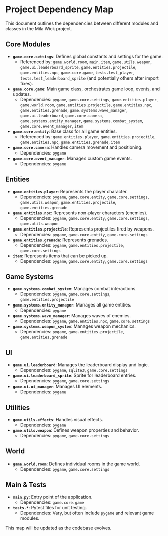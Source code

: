 # Project Dependency Map

This document outlines the dependencies between different modules and classes in the Mila Wick project.

## Core Modules

*   **`game.core.settings`**: Defines global constants and settings for the game. 
    *   Referenced by: `game.world.room`, `main`, `item`, `game.utils.weapon`, `game.ui.leaderboard_sprite`, `game.entities.projectile`, `game.entities.npc`, `game.core.game`, `tests.test_player`, `tests.test_leaderboard_sprite` (and potentially others after import fixes).
*   **`game.core.game`**: Main game class, orchestrates game loop, events, and updates.
    *   Dependencies: `pygame`, `game.core.settings`, `game.entities.player`, `game.world.room`, `game.entities.projectile`, `game.entities.npc`, `game.entities.grenade`, `game.systems.wave_manager`, `game.ui.leaderboard`, `game.core.camera`, `game.systems.entity_manager`, `game.systems.combat_system`, `game.core.event_manager`, `item`
*   **`game.core.entity`**: Base class for all game entities.
    *   Referenced by: `game.entities.player`, `game.entities.projectile`, `game.entities.npc`, `game.entities.grenade`, `item`
*   **`game.core.camera`**: Handles camera movement and positioning.
    *   Dependencies: `pygame`
*   **`game.core.event_manager`**: Manages custom game events.
    *   Dependencies: `pygame`

## Entities

*   **`game.entities.player`**: Represents the player character.
    *   Dependencies: `pygame`, `game.core.entity`, `game.core.settings`, `game.utils.weapon`, `game.entities.projectile`, `game.entities.grenade`
*   **`game.entities.npc`**: Represents non-player characters (enemies).
    *   Dependencies: `pygame`, `game.core.entity`, `game.core.settings`, `game.utils.weapon`
*   **`game.entities.projectile`**: Represents projectiles fired by weapons.
    *   Dependencies: `pygame`, `game.core.entity`, `game.core.settings`
*   **`game.entities.grenade`**: Represents grenades.
    *   Dependencies: `pygame`, `game.entities.projectile`, `game.core.settings`
*   **`item`**: Represents items that can be picked up.
    *   Dependencies: `pygame`, `game.core.entity`, `game.core.settings`

## Game Systems

*   **`game.systems.combat_system`**: Manages combat interactions.
    *   Dependencies: `pygame`, `game.core.settings`, `game.entities.projectile`
*   **`game.systems.entity_manager`**: Manages all game entities.
    *   Dependencies: `pygame`
*   **`game.systems.wave_manager`**: Manages waves of enemies.
    *   Dependencies: `pygame`, `game.entities.npc`, `game.core.settings`
*   **`game.systems.weapon_system`**: Manages weapon mechanics.
    *   Dependencies: `pygame`, `game.entities.projectile`, `game.entities.grenade`

## UI

*   **`game.ui.leaderboard`**: Manages the leaderboard display and logic.
    *   Dependencies: `pygame`, `sqlite3`, `game.core.settings`
*   **`game.ui.leaderboard_sprite`**: Sprite for leaderboard entries.
    *   Dependencies: `pygame`, `game.core.settings`
*   **`game.ui.ui_manager`**: Manages UI elements.
    *   Dependencies: `pygame`

## Utilities

*   **`game.utils.effects`**: Handles visual effects.
    *   Dependencies: `pygame`
*   **`game.utils.weapon`**: Defines weapon properties and behavior.
    *   Dependencies: `pygame`, `game.core.settings`

## World

*   **`game.world.room`**: Defines individual rooms in the game world.
    *   Dependencies: `pygame`, `game.core.settings`

## Main & Tests

*   **`main.py`**: Entry point of the application.
    *   Dependencies: `game.core.game`
*   **`tests.*`**: Pytest files for unit testing.
    *   Dependencies: Vary, but often include `pygame` and relevant game modules.

This map will be updated as the codebase evolves.